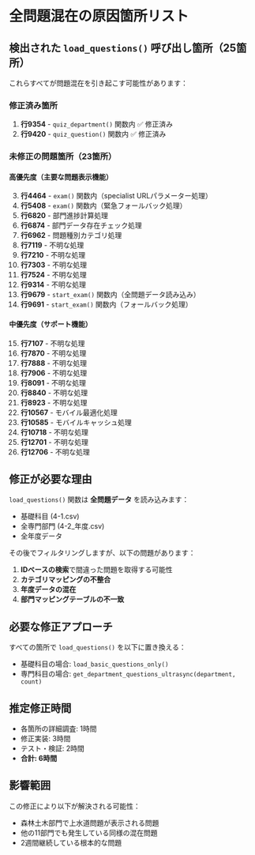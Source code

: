 # 全問題混在の原因箇所リスト

## 検出された `load_questions()` 呼び出し箇所（25箇所）

これらすべてが問題混在を引き起こす可能性があります：

### 修正済み箇所
1. **行9354** - `quiz_department()` 関数内 ✅ 修正済み
2. **行9420** - `quiz_question()` 関数内 ✅ 修正済み

### 未修正の問題箇所（23箇所）

#### 高優先度（主要な問題表示機能）
3. **行4464** - `exam()` 関数内（specialist URLパラメーター処理）
4. **行5408** - `exam()` 関数内（緊急フォールバック処理）
5. **行6820** - 部門進捗計算処理
6. **行6874** - 部門データ存在チェック処理  
7. **行6962** - 問題種別カテゴリ処理
8. **行7119** - 不明な処理
9. **行7210** - 不明な処理
10. **行7303** - 不明な処理
11. **行7524** - 不明な処理
12. **行9314** - 不明な処理
13. **行9679** - `start_exam()` 関数内（全問題データ読み込み）
14. **行9691** - `start_exam()` 関数内（フォールバック処理）

#### 中優先度（サポート機能）
15. **行7107** - 不明な処理
16. **行7870** - 不明な処理
17. **行7888** - 不明な処理
18. **行7906** - 不明な処理
19. **行8091** - 不明な処理
20. **行8840** - 不明な処理
21. **行8923** - 不明な処理
22. **行10567** - モバイル最適化処理
23. **行10585** - モバイルキャッシュ処理
24. **行10718** - 不明な処理
25. **行12701** - 不明な処理
26. **行12706** - 不明な処理

## 修正が必要な理由

`load_questions()` 関数は **全問題データ** を読み込みます：
- 基礎科目 (4-1.csv)
- 全専門部門 (4-2_年度.csv) 
- 全年度データ

その後でフィルタリングしますが、以下の問題があります：
1. **IDベースの検索**で間違った問題を取得する可能性
2. **カテゴリマッピングの不整合**
3. **年度データの混在**
4. **部門マッピングテーブルの不一致**

## 必要な修正アプローチ

すべての箇所で `load_questions()` を以下に置き換える：
- 基礎科目の場合: `load_basic_questions_only()`
- 専門科目の場合: `get_department_questions_ultrasync(department, count)`

## 推定修正時間

- 各箇所の詳細調査: 1時間
- 修正実装: 3時間  
- テスト・検証: 2時間
- **合計: 6時間**

## 影響範囲

この修正により以下が解決される可能性：
- 森林土木部門で上水道問題が表示される問題
- 他の11部門でも発生している同様の混在問題
- 2週間継続している根本的な問題